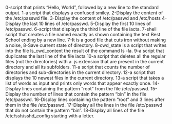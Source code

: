0-script that prints “Hello, World”, followed by a new line to the standard output.
1-a script that displays a confused smiley.
2-Display the content of the /etc/passwd file.
3-Display the content of /etc/passwd and /etc/hosts
4-Display the last 10 lines of /etc/passwd.
5-Display the first 10 lines of /etc/passwd.
6-script that displays the third line of the file iacta.
7-shell script that creates a file named exactly as shown containing the text Best School ending by a new line.
7-It is a good file that cuts iron without making a noise, 8-Save current state of directory.
8-cwd_state is a script that writes into the file ls_cwd_content the result of the command ls -la.
9-a script that duplicates the last line of the file iacta
10-a script that deletes all the regular files (not the directories) with a .js extension that are present in the current directory and all its subfolders.
11-a script that counts the number of directories and sub-directories in the current directory.
12-a script that displays the 10 newest files in the current directory.
13-a script that takes a list of words as input and prints only words that appear exactly once.
14-Display lines containing the pattern “root” from the file /etc/passwd.
15-Display the number of lines that contain the pattern “bin” in the file /etc/passwd.
16-Display lines containing the pattern “root” and 3 lines after them in the file /etc/passwd.
17-Display all the lines in the file /etc/passwd that do not contain the pattern “bin”.
18-Display all lines of the file /etc/ssh/sshd_config starting with a letter.
